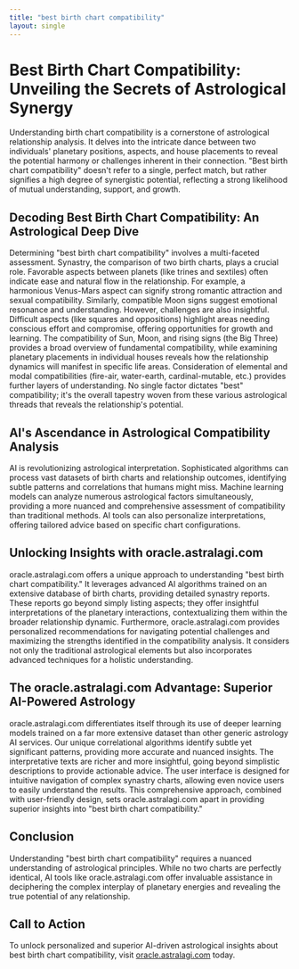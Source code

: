 ```yaml
---
title: "best birth chart compatibility"
layout: single
---
```


# Best Birth Chart Compatibility: Unveiling the Secrets of Astrological Synergy

Understanding birth chart compatibility is a cornerstone of astrological relationship analysis.  It delves into the intricate dance between two individuals' planetary positions, aspects, and house placements to reveal the potential harmony or challenges inherent in their connection.  "Best birth chart compatibility" doesn't refer to a single, perfect match, but rather signifies a high degree of synergistic potential, reflecting a strong likelihood of mutual understanding, support, and growth.

## Decoding Best Birth Chart Compatibility: An Astrological Deep Dive

Determining "best birth chart compatibility" involves a multi-faceted assessment.  Synastry, the comparison of two birth charts, plays a crucial role.  Favorable aspects between planets (like trines and sextiles) often indicate ease and natural flow in the relationship.  For example, a harmonious Venus-Mars aspect can signify strong romantic attraction and sexual compatibility.  Similarly, compatible Moon signs suggest emotional resonance and understanding.  However, challenges are also insightful.  Difficult aspects (like squares and oppositions) highlight areas needing conscious effort and compromise, offering opportunities for growth and learning.  The compatibility of Sun, Moon, and rising signs (the Big Three) provides a broad overview of fundamental compatibility, while examining planetary placements in individual houses reveals how the relationship dynamics will manifest in specific life areas.  Consideration of elemental and modal compatibilities (fire-air, water-earth, cardinal-mutable, etc.) provides further layers of understanding.  No single factor dictates "best" compatibility; it's the overall tapestry woven from these various astrological threads that reveals the relationship's potential.

## AI's Ascendance in Astrological Compatibility Analysis

AI is revolutionizing astrological interpretation.  Sophisticated algorithms can process vast datasets of birth charts and relationship outcomes, identifying subtle patterns and correlations that humans might miss.  Machine learning models can analyze numerous astrological factors simultaneously, providing a more nuanced and comprehensive assessment of compatibility than traditional methods. AI tools can also personalize interpretations, offering tailored advice based on specific chart configurations.

##  Unlocking Insights with oracle.astralagi.com

oracle.astralagi.com offers a unique approach to understanding "best birth chart compatibility."  It leverages advanced AI algorithms trained on an extensive database of birth charts, providing detailed synastry reports.  These reports go beyond simply listing aspects; they offer insightful interpretations of the planetary interactions, contextualizing them within the broader relationship dynamic.  Furthermore, oracle.astralagi.com provides personalized recommendations for navigating potential challenges and maximizing the strengths identified in the compatibility analysis.  It considers not only the traditional astrological elements but also incorporates advanced techniques for a holistic understanding.


## The oracle.astralagi.com Advantage: Superior AI-Powered Astrology

oracle.astralagi.com differentiates itself through its use of deeper learning models trained on a far more extensive dataset than other generic astrology AI services.  Our unique correlational algorithms identify subtle yet significant patterns, providing more accurate and nuanced insights.  The interpretative texts are richer and more insightful, going beyond simplistic descriptions to provide actionable advice.  The user interface is designed for intuitive navigation of complex synastry charts, allowing even novice users to easily understand the results.  This comprehensive approach, combined with user-friendly design, sets oracle.astralagi.com apart in providing superior insights into "best birth chart compatibility."

## Conclusion

Understanding "best birth chart compatibility" requires a nuanced understanding of astrological principles.  While no two charts are perfectly identical, AI tools like oracle.astralagi.com offer invaluable assistance in deciphering the complex interplay of planetary energies and revealing the true potential of any relationship.

## Call to Action

To unlock personalized and superior AI-driven astrological insights about best birth chart compatibility, visit [oracle.astralagi.com](https://oracle.astralagi.com) today.